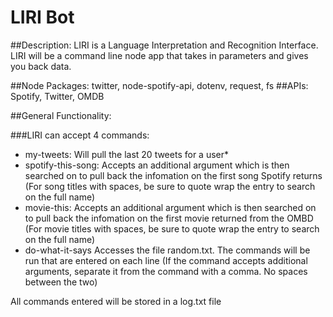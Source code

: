 # LIRI Bot

##Description: 
LIRI is a Language Interpretation and Recognition Interface. LIRI will be a command line node app that takes in parameters and gives you back data.

##Node Packages: 
twitter, node-spotify-api, dotenv, request, fs
##APIs: 
Spotify, Twitter, OMDB

##General Functionality:

###LIRI can accept 4 commands: 
* my-tweets:
Will pull the last 20 tweets for a user*
* spotify-this-song:
Accepts an additional argument which is then searched on to pull back the infomation on the first song Spotify returns (For song titles with spaces, be sure to quote wrap the entry to search on the full name)
* movie-this:
Accepts an additional argument which is then searched on to pull back the infomation on the first movie returned from the OMBD (For movie titles with spaces, be sure to quote wrap the entry to search on the full name)
* do-what-it-says
Accesses the file random.txt. The commands will be run that are entered on each line (If the command accepts additional arguments, separate it from the command with a comma. No spaces between the two)

All commands entered will be stored in a log.txt file
